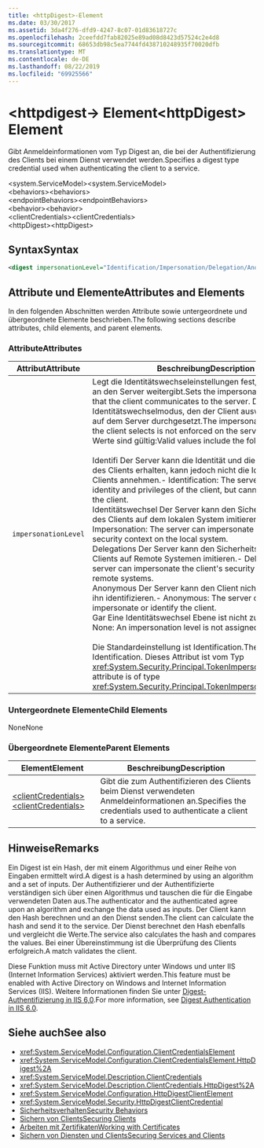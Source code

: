 ```yaml
---
title: <httpDigest>-Element
ms.date: 03/30/2017
ms.assetid: 3da4f276-dfd9-4247-8c07-01d83618727c
ms.openlocfilehash: 2ceefdd7fab82025e89ad08d8423d57524c2e4d8
ms.sourcegitcommit: 68653db98c5ea7744fd438710248935f70020dfb
ms.translationtype: MT
ms.contentlocale: de-DE
ms.lasthandoff: 08/22/2019
ms.locfileid: "69925566"
---
```

# <a name="httpdigest-element"></a><span data-ttu-id="b2f74-102">\<httpdigest-> Element</span><span class="sxs-lookup"><span data-stu-id="b2f74-102">\<httpDigest> Element</span></span>
<span data-ttu-id="b2f74-103">Gibt Anmeldeinformationen vom Typ Digest an, die bei der Authentifizierung des Clients bei einem Dienst verwendet werden.</span><span class="sxs-lookup"><span data-stu-id="b2f74-103">Specifies a digest type credential used when authenticating the client to a service.</span></span>  
  
 <span data-ttu-id="b2f74-104">\<system.ServiceModel></span><span class="sxs-lookup"><span data-stu-id="b2f74-104">\<system.ServiceModel></span></span>  
<span data-ttu-id="b2f74-105">\<behaviors></span><span class="sxs-lookup"><span data-stu-id="b2f74-105">\<behaviors></span></span>  
<span data-ttu-id="b2f74-106">\<endpointBehaviors></span><span class="sxs-lookup"><span data-stu-id="b2f74-106">\<endpointBehaviors></span></span>  
<span data-ttu-id="b2f74-107">\<behavior></span><span class="sxs-lookup"><span data-stu-id="b2f74-107">\<behavior></span></span>  
<span data-ttu-id="b2f74-108">\<clientCredentials></span><span class="sxs-lookup"><span data-stu-id="b2f74-108">\<clientCredentials></span></span>  
<span data-ttu-id="b2f74-109">\<httpDigest></span><span class="sxs-lookup"><span data-stu-id="b2f74-109">\<httpDigest></span></span>  
  
## <a name="syntax"></a><span data-ttu-id="b2f74-110">Syntax</span><span class="sxs-lookup"><span data-stu-id="b2f74-110">Syntax</span></span>  
  
```xml  
<digest impersonationLevel="Identification/Impersonation/Delegation/Anonymous/None" />
```  
  
## <a name="attributes-and-elements"></a><span data-ttu-id="b2f74-111">Attribute und Elemente</span><span class="sxs-lookup"><span data-stu-id="b2f74-111">Attributes and Elements</span></span>  
 <span data-ttu-id="b2f74-112">In den folgenden Abschnitten werden Attribute sowie untergeordnete und übergeordnete Elemente beschrieben.</span><span class="sxs-lookup"><span data-stu-id="b2f74-112">The following sections describe attributes, child elements, and parent elements.</span></span>  
  
### <a name="attributes"></a><span data-ttu-id="b2f74-113">Attribute</span><span class="sxs-lookup"><span data-stu-id="b2f74-113">Attributes</span></span>  
  
|<span data-ttu-id="b2f74-114">Attribut</span><span class="sxs-lookup"><span data-stu-id="b2f74-114">Attribute</span></span>|<span data-ttu-id="b2f74-115">Beschreibung</span><span class="sxs-lookup"><span data-stu-id="b2f74-115">Description</span></span>|  
|---------------|-----------------|  
|`impersonationLevel`|<span data-ttu-id="b2f74-116">Legt die Identitätswechseleinstellungen fest, die der Client an den Server weitergibt.</span><span class="sxs-lookup"><span data-stu-id="b2f74-116">Sets the impersonation preference that the client communicates to the server.</span></span> <span data-ttu-id="b2f74-117">Der Identitätswechselmodus, den der Client auswählt, wird nicht auf dem Server durchgesetzt.</span><span class="sxs-lookup"><span data-stu-id="b2f74-117">The impersonation mode that the client selects is not enforced on the server.</span></span> <span data-ttu-id="b2f74-118">Folgende Werte sind gültig:</span><span class="sxs-lookup"><span data-stu-id="b2f74-118">Valid values include the following:</span></span><br /><br /> <span data-ttu-id="b2f74-119">Identifi Der Server kann die Identität und die Berechtigungen des Clients erhalten, kann jedoch nicht die Identität des Clients annehmen.</span><span class="sxs-lookup"><span data-stu-id="b2f74-119">-   Identification: The server can get the identity and privileges of the client, but cannot impersonate the client.</span></span><br /><span data-ttu-id="b2f74-120">Identitätswechsel Der Server kann den Sicherheitskontext des Clients auf dem lokalen System imitieren.</span><span class="sxs-lookup"><span data-stu-id="b2f74-120">-   Impersonation: The server can impersonate the client's security context on the local system.</span></span><br /><span data-ttu-id="b2f74-121">Delegations Der Server kann den Sicherheitskontext des Clients auf Remote Systemen imitieren.</span><span class="sxs-lookup"><span data-stu-id="b2f74-121">-   Delegation: The server can impersonate the client's security context on remote systems.</span></span><br /><span data-ttu-id="b2f74-122">Anonymous Der Server kann den Client nicht annehmen oder ihn identifizieren.</span><span class="sxs-lookup"><span data-stu-id="b2f74-122">-   Anonymous: The server cannot impersonate or identify the client.</span></span><br /><span data-ttu-id="b2f74-123">Gar Eine Identitätswechsel Ebene ist nicht zugewiesen.</span><span class="sxs-lookup"><span data-stu-id="b2f74-123">-   None: An impersonation level is not assigned.</span></span><br /><br /> <span data-ttu-id="b2f74-124">Die Standardeinstellung ist Identification.</span><span class="sxs-lookup"><span data-stu-id="b2f74-124">The default is Identification.</span></span> <span data-ttu-id="b2f74-125">Dieses Attribut ist vom Typ <xref:System.Security.Principal.TokenImpersonationLevel>.</span><span class="sxs-lookup"><span data-stu-id="b2f74-125">This attribute is of type <xref:System.Security.Principal.TokenImpersonationLevel>.</span></span>|  
  
### <a name="child-elements"></a><span data-ttu-id="b2f74-126">Untergeordnete Elemente</span><span class="sxs-lookup"><span data-stu-id="b2f74-126">Child Elements</span></span>  
 <span data-ttu-id="b2f74-127">None</span><span class="sxs-lookup"><span data-stu-id="b2f74-127">None</span></span>  
  
### <a name="parent-elements"></a><span data-ttu-id="b2f74-128">Übergeordnete Elemente</span><span class="sxs-lookup"><span data-stu-id="b2f74-128">Parent Elements</span></span>  
  
|<span data-ttu-id="b2f74-129">Element</span><span class="sxs-lookup"><span data-stu-id="b2f74-129">Element</span></span>|<span data-ttu-id="b2f74-130">Beschreibung</span><span class="sxs-lookup"><span data-stu-id="b2f74-130">Description</span></span>|  
|-------------|-----------------|  
|[<span data-ttu-id="b2f74-131">\<clientCredentials></span><span class="sxs-lookup"><span data-stu-id="b2f74-131">\<clientCredentials></span></span>](clientcredentials.md)|<span data-ttu-id="b2f74-132">Gibt die zum Authentifizieren des Clients beim Dienst verwendeten Anmeldeinformationen an.</span><span class="sxs-lookup"><span data-stu-id="b2f74-132">Specifies the credentials used to authenticate a client to a service.</span></span>|  
  
## <a name="remarks"></a><span data-ttu-id="b2f74-133">Hinweise</span><span class="sxs-lookup"><span data-stu-id="b2f74-133">Remarks</span></span>  
 <span data-ttu-id="b2f74-134">Ein Digest ist ein Hash, der mit einem Algorithmus und einer Reihe von Eingaben ermittelt wird.</span><span class="sxs-lookup"><span data-stu-id="b2f74-134">A digest is a hash determined by using an algorithm and a set of inputs.</span></span> <span data-ttu-id="b2f74-135">Der Authentifizierer und der Authentifizierte verständigen sich über einen Algorithmus und tauschen die für die Eingabe verwendeten Daten aus.</span><span class="sxs-lookup"><span data-stu-id="b2f74-135">The authenticator and the authenticated agree upon an algorithm and exchange the data used as inputs.</span></span> <span data-ttu-id="b2f74-136">Der Client kann den Hash berechnen und an den Dienst senden.</span><span class="sxs-lookup"><span data-stu-id="b2f74-136">The client can calculate the hash and send it to the service.</span></span> <span data-ttu-id="b2f74-137">Der Dienst berechnet den Hash ebenfalls und vergleicht die Werte.</span><span class="sxs-lookup"><span data-stu-id="b2f74-137">The service also calculates the hash and compares the values.</span></span> <span data-ttu-id="b2f74-138">Bei einer Übereinstimmung ist die Überprüfung des Clients erfolgreich.</span><span class="sxs-lookup"><span data-stu-id="b2f74-138">A match validates the client.</span></span>  
  
 <span data-ttu-id="b2f74-139">Diese Funktion muss mit Active Directory unter Windows und unter IIS (Internet Information Services) aktiviert werden.</span><span class="sxs-lookup"><span data-stu-id="b2f74-139">This feature must be enabled with Active Directory on Windows and Internet Information Services (IIS).</span></span> <span data-ttu-id="b2f74-140">Weitere Informationen finden Sie unter [Digest-Authentifizierung in IIS 6,0](https://go.microsoft.com/fwlink/?LinkId=88443).</span><span class="sxs-lookup"><span data-stu-id="b2f74-140">For more information, see [Digest Authentication in IIS 6.0](https://go.microsoft.com/fwlink/?LinkId=88443).</span></span>  
  
## <a name="see-also"></a><span data-ttu-id="b2f74-141">Siehe auch</span><span class="sxs-lookup"><span data-stu-id="b2f74-141">See also</span></span>

- <xref:System.ServiceModel.Configuration.ClientCredentialsElement>
- <xref:System.ServiceModel.Configuration.ClientCredentialsElement.HttpDigest%2A>
- <xref:System.ServiceModel.Description.ClientCredentials>
- <xref:System.ServiceModel.Description.ClientCredentials.HttpDigest%2A>
- <xref:System.ServiceModel.Configuration.HttpDigestClientElement>
- <xref:System.ServiceModel.Security.HttpDigestClientCredential>
- [<span data-ttu-id="b2f74-142">Sicherheitsverhalten</span><span class="sxs-lookup"><span data-stu-id="b2f74-142">Security Behaviors</span></span>](../../../wcf/feature-details/security-behaviors-in-wcf.md)
- [<span data-ttu-id="b2f74-143">Sichern von Clients</span><span class="sxs-lookup"><span data-stu-id="b2f74-143">Securing Clients</span></span>](../../../wcf/securing-clients.md)
- [<span data-ttu-id="b2f74-144">Arbeiten mit Zertifikaten</span><span class="sxs-lookup"><span data-stu-id="b2f74-144">Working with Certificates</span></span>](../../../wcf/feature-details/working-with-certificates.md)
- [<span data-ttu-id="b2f74-145">Sichern von Diensten und Clients</span><span class="sxs-lookup"><span data-stu-id="b2f74-145">Securing Services and Clients</span></span>](../../../wcf/feature-details/securing-services-and-clients.md)
